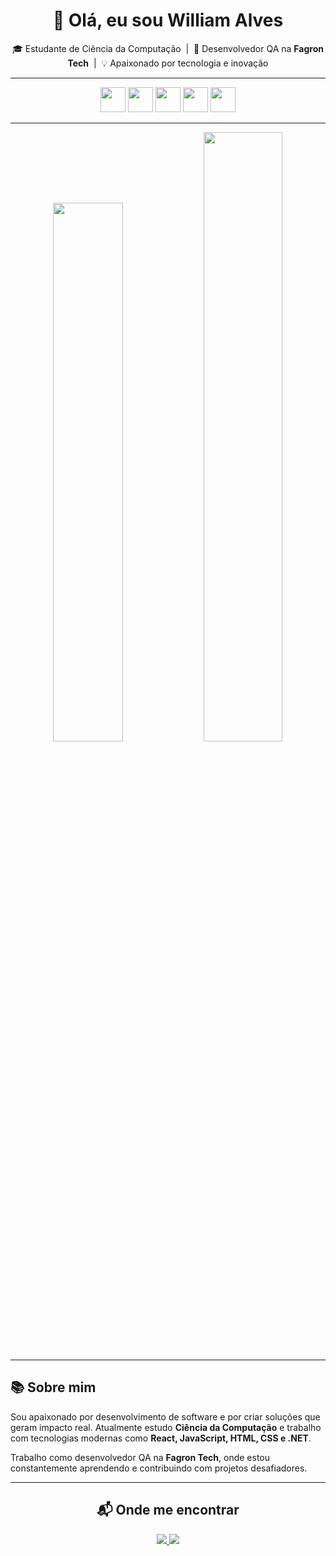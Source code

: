 <!-- Título com animação -->
<h1 align="center">👋 Olá, eu sou William Alves</h1>
<p align="center">
  🎓 Estudante de Ciência da Computação &nbsp;|&nbsp;
  💼 Desenvolvedor QA na <strong>Fagron Tech</strong> &nbsp;|&nbsp;
  💡 Apaixonado por tecnologia e inovação
</p>

---

<!-- Ícones de tecnologias -->
<p align="center">
  <img src="https://cdn.jsdelivr.net/gh/devicons/devicon/icons/html5/html5-original.svg" width="40" height="40"/>
  <img src="https://cdn.jsdelivr.net/gh/devicons/devicon/icons/css3/css3-original.svg" width="40" height="40"/>
  <img src="https://cdn.jsdelivr.net/gh/devicons/devicon/icons/javascript/javascript-original.svg" width="40" height="40"/>
  <img src="https://cdn.jsdelivr.net/gh/devicons/devicon/icons/react/react-original.svg" width="40" height="40"/>
  <img src="https://cdn.jsdelivr.net/gh/devicons/devicon/icons/dot-net/dot-net-original.svg" width="40" height="40"/>
</p>

---

<div align="center">
  <img src="https://github-readme-stats.vercel.app/api?username=williamalves&show_icons=true&theme=react&locale=pt-br&hide_title=false" width="47%" />
  <img src="https://github-readme-stats.vercel.app/api/top-langs/?username=williamalves&layout=compact&langs_count=6&theme=react&hide_title=false" width="50%" />
</div>

---
## 📚 Sobre mim

Sou apaixonado por desenvolvimento de software e por criar soluções que geram impacto real. Atualmente estudo **Ciência da Computação** e trabalho com tecnologias modernas como **React, JavaScript, HTML, CSS e .NET**.

Trabalho como desenvolvedor QA na **Fagron Tech**, onde estou constantemente aprendendo e contribuindo com projetos desafiadores.

---

<!-- Contato -->
<h2 align="center">📬 Onde me encontrar</h2>
<p align="center">
  <a href="www.linkedin.com/in/william-alves1313" target="_blank">
    <img src="https://img.shields.io/badge/LinkedIn-8836bf?style=for-the-badge&logo=linkedin&logoColor=blue" />
  </a>
  <a href="wilzolaalves@gmail.com">
    <img src="https://img.shields.io/badge/Email-dc8df2?style=for-the-badge&logo=gmail&logoColor=white" />
  </a>
</p>
